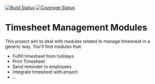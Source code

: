 [![Build Status](https://travis-ci.org/OCA/hr-timesheet.svg?branch=6.1)](https://travis-ci.org/OCA/hr-timesheet)
[![Coverage Status](https://coveralls.io/repos/OCA/hr-timesheet/badge.png?branch=6.1)](https://coveralls.io/r/OCA/hr-timesheet?branch=6.1)

Timesheet Management Modules
===========================

This project aim to deal with modules related to manage timesheet in a generic way. You'll find modules that:

 - Fulfill timesheet from holidays
 - Print Timesheet
 - Send reminder to employees
 - Integrate timesheet with project
 - ...


